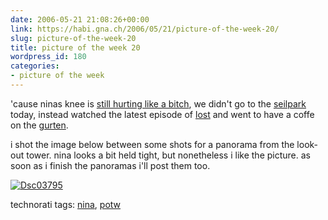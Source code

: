 ```yaml
---
date: 2006-05-21 21:08:26+00:00
link: https://habi.gna.ch/2006/05/21/picture-of-the-week-20/
slug: picture-of-the-week-20
title: picture of the week 20
wordpress_id: 180
categories:
- picture of the week
---
```



'cause ninas knee is [still hurting like a bitch](http://en-en.finisherclip.de/index.php?startnr=18248&event=bern_06), we didn't go to the [seilpark](http://seilpark.ch/) today, instead watched the latest episode of [lost](http://abc.go.com/primetime/lost/) and went to have a coffe on the [gurten](http://www.gurtenpark.ch/gurten).
  
i shot the image below between some shots for a panorama from the look-out tower. nina looks a bit held tight, but nonetheless i like the picture. as soon as i finish the panoramas i'll post them too.



[![Dsc03795](https://habi.gna.ch/blog/images/DSC03795-tm.jpg)](https://habi.gna.ch/blog/images/DSC03795.jpg)





technorati tags: [nina](http://www.technorati.com/tag/nina), [potw](http://www.technorati.com/tag/potw)
